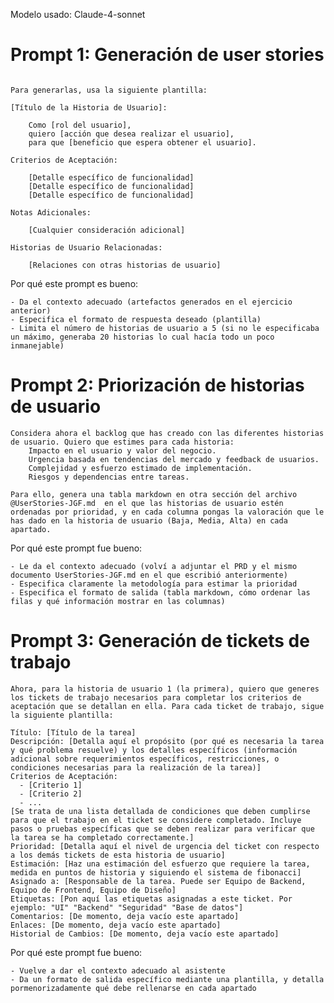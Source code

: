 Modelo usado: Claude-4-sonnet

# Prompt 1: Generación de user stories

```Dado el PRD del ATS de LTI definido en @LTI-JGF.md, define las principales historias de usuario.

Para generarlas, usa la siguiente plantilla:

[Título de la Historia de Usuario]: 

    Como [rol del usuario],
    quiero [acción que desea realizar el usuario],
    para que [beneficio que espera obtener el usuario].

Criterios de Aceptación:

    [Detalle específico de funcionalidad]
    [Detalle específico de funcionalidad]
    [Detalle específico de funcionalidad]

Notas Adicionales:

    [Cualquier consideración adicional]

Historias de Usuario Relacionadas:

    [Relaciones con otras historias de usuario]
```
Por qué este prompt es bueno:

    - Da el contexto adecuado (artefactos generados en el ejercicio anterior)
    - Especifica el formato de respuesta deseado (plantilla)
    - Limita el número de historias de usuario a 5 (si no le especificaba un máximo, generaba 20 historias lo cual hacía todo un poco inmanejable)

# Prompt 2: Priorización de historias de usuario
```
Considera ahora el backlog que has creado con las diferentes historias de usuario. Quiero que estimes para cada historia:
    Impacto en el usuario y valor del negocio.
    Urgencia basada en tendencias del mercado y feedback de usuarios.
    Complejidad y esfuerzo estimado de implementación.
    Riesgos y dependencias entre tareas.

Para ello, genera una tabla markdown en otra sección del archivo @UserStories-JGF.md  en el que las historias de usuario estén ordenadas por prioridad, y en cada columna pongas la valoración que le has dado en la historia de usuario (Baja, Media, Alta) en cada apartado.
```
Por qué este prompt fue bueno:
```
- Le da el contexto adecuado (volví a adjuntar el PRD y el mismo documento UserStories-JGF.md en el que escribió anteriormente)
- Especifica claramente la metodología para estimar la prioridad
- Especifica el formato de salida (tabla markdown, cómo ordenar las filas y qué información mostrar en las columnas)
```
# Prompt 3: Generación de tickets de trabajo
```
Ahora, para la historia de usuario 1 (la primera), quiero que generes los tickets de trabajo necesarios para completar los criterios de aceptación que se detallan en ella. Para cada ticket de trabajo, sigue la siguiente plantilla:

Título: [Título de la tarea]
Descripción: [Detalla aquí el propósito (por qué es necesaria la tarea y qué problema resuelve) y los detalles específicos (información adicional sobre requerimientos específicos, restricciones, o condiciones necesarias para la realización de la tarea)]
Criterios de Aceptación:
  - [Criterio 1]
  - [Criterio 2]
  - ...
[Se trata de una lista detallada de condiciones que deben cumplirse para que el trabajo en el ticket se considere completado. Incluye pasos o pruebas específicas que se deben realizar para verificar que la tarea se ha completado correctamente.]
Prioridad: [Detalla aquí el nivel de urgencia del ticket con respecto a los demás tickets de esta historia de usuario]
Estimación: [Haz una estimación del esfuerzo que requiere la tarea, medida en puntos de historia y siguiendo el sistema de fibonacci]
Asignado a: [Responsable de la tarea. Puede ser Equipo de Backend, Equipo de Frontend, Equipo de Diseño]
Etiquetas: [Pon aquí las etiquetas asignadas a este ticket. Por ejemplo: "UI" "Backend" "Seguridad" "Base de datos"]
Comentarios: [De momento, deja vacío este apartado]
Enlaces: [De momento, deja vacío este apartado]
Historial de Cambios: [De momento, deja vacío este apartado]
```
Por qué este prompt fue bueno:
```
- Vuelve a dar el contexto adecuado al asistente
- Da un formato de salida específico mediante una plantilla, y detalla pormenorizadamente qué debe rellenarse en cada apartado
```